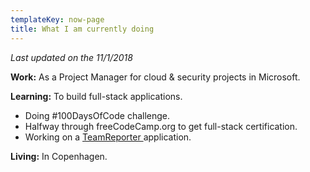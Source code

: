```yaml
---
templateKey: now-page
title: What I am currently doing
---
```

_Last updated on the 11/1/2018_



**Work:** As a Project Manager for cloud & security projects in Microsoft.

**Learning:** To build full-stack applications. 

* Doing #100DaysOfCode challenge.
* Halfway through freeCodeCamp.org to get full-stack certification.
* Working on a [TeamReporter ](https://teamreportingapp.firebaseapp.com)application.

**Living:** In Copenhagen.
